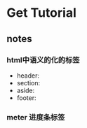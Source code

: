 # Get Tutorial

## notes

### html中语义的化的标签
- header:
- section:
- aside:
- footer: 

### meter 进度条标签
